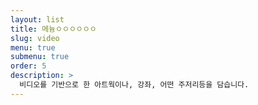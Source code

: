 ```yaml
---
layout: list
title: 메늉ㅇㅇㅇㅇㅇㅇ
slug: video
menu: true
submenu: true
order: 5
description: >
  비디오를 기반으로 한 아트웍이나, 강좌, 어떤 주저리등을 담습니다.
---
```

